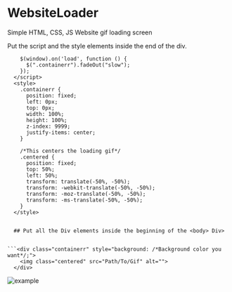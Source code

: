 # WebsiteLoader
Simple HTML, CSS, JS Website gif loading screen



Put the script and the style elements inside the end of the <head> div.

```<script>
    $(window).on('load', function () {
      $(".containerr").fadeOut("slow");
    });
  </script>
  <style>
    .containerr {
      position: fixed;
      left: 0px;
      top: 0px;
      width: 100%;
      height: 100%;
      z-index: 9999;
      justify-items: center;
    }
    
    /*This centers the loading gif*/
    .centered {
      position: fixed;
      top: 50%;
      left: 50%;
      transform: translate(-50%, -50%);
      transform: -webkit-translate(-50%, -50%);
      transform: -moz-translate(-50%, -50%);
      transform: -ms-translate(-50%, -50%);
    }
  </style>

  
  ## Put all the Div elements inside the beginning of the <body> Div>


```<div class="containerr" style="background: /*Background color you want*/;">
    <img class="centered" src="Path/To/Gif" alt="">
  </div>
```



![example](https://i.ibb.co/6t6m7Sj/chrome-3o5-EZcih-WT.gif)
